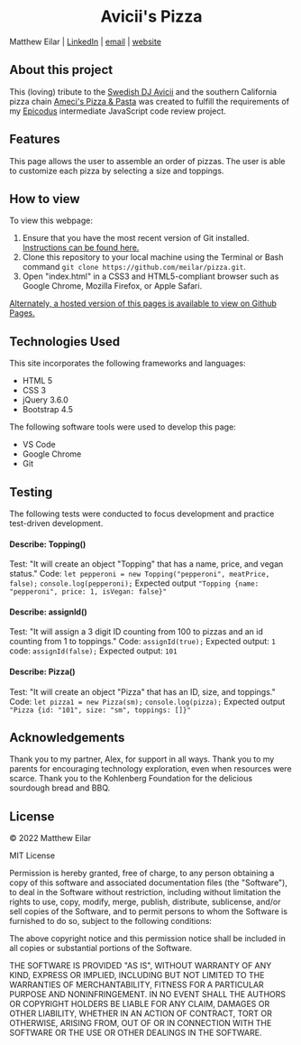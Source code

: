 <h1 align="center">Avicii's Pizza</h1>

Matthew Eilar | [LinkedIn](https://www.linkedin.com/in/eilar-503/) | [email](mailto:<meilar@gmail.com>) | [website](www.mattheweilar.com)

## About this project
 This (loving) tribute to the [Swedish DJ Avicii](https://en.wikipedia.org/wiki/Avicii) and the southern California pizza chain [Ameci's Pizza & Pasta](https://en.wikipedia.org/wiki/Avicii) was created to fulfill the requirements of my [Epicodus](www.epicodus.com) intermediate JavaScript code review project.

## Features
This page allows the user to assemble an order of pizzas. The user is able to customize each pizza by selecting a size and toppings. 

## How to view

To view this webpage:

1. Ensure that you have the most recent version of Git installed. [Instructions can be found here.](https://github.com/git-guides/install-git) 
1. Clone this repository to your local machine using the Terminal or Bash command `git clone https://github.com/meilar/pizza.git`.
2. Open "index.html" in a CSS3 and HTML5-compliant browser such as Google Chrome, Mozilla Firefox, or Apple Safari.

[Alternately, a hosted version of this pages is available to view on Github Pages.](https://meilar.github.io/pizza)

## Technologies Used

This site incorporates the following frameworks and languages:

- HTML 5
- CSS 3
- jQuery 3.6.0
- Bootstrap 4.5

The following software tools were used to develop this page:

- VS Code
- Google Chrome
- Git

## Testing
The following tests were conducted to focus development and practice test-driven development.

#### Describe: Topping()
Test: "It will create an object "Topping" that has a name, price, and vegan status."
Code: `let pepperoni = new Topping("pepperoni", meatPrice, false);`
`console.log(pepperoni);`
Expected output `"Topping {name: "pepperoni", price: 1, isVegan: false}"`

#### Describe: assignId()
Test: "It will assign a 3 digit ID counting from 100 to pizzas and an id counting from 1 to toppings."
Code: `assignId(true);`
Expected output: `1`
code: `assignId(false);`
Expected output: `101` 

#### Describe: Pizza()
Test: "It will create an object "Pizza" that has an ID, size, and toppings."
Code: `let pizza1 = new Pizza(sm);`
`console.log(pizza);`
Expected output `"Pizza {id: "101", size: "sm", toppings: []}"`

## Acknowledgements

Thank you to my partner, Alex, for support in all ways. Thank you to my parents for encouraging technology exploration, even when resources were scarce. Thank you to the Kohlenberg Foundation for the delicious sourdough bread and BBQ.

## License 

© 2022 Matthew Eilar

MIT License

Permission is hereby granted, free of charge, to any person obtaining a copy
of this software and associated documentation files (the "Software"), to deal
in the Software without restriction, including without limitation the rights
to use, copy, modify, merge, publish, distribute, sublicense, and/or sell
copies of the Software, and to permit persons to whom the Software is
furnished to do so, subject to the following conditions:

The above copyright notice and this permission notice shall be included in all
copies or substantial portions of the Software.

THE SOFTWARE IS PROVIDED "AS IS", WITHOUT WARRANTY OF ANY KIND, EXPRESS OR
IMPLIED, INCLUDING BUT NOT LIMITED TO THE WARRANTIES OF MERCHANTABILITY,
FITNESS FOR A PARTICULAR PURPOSE AND NONINFRINGEMENT. IN NO EVENT SHALL THE
AUTHORS OR COPYRIGHT HOLDERS BE LIABLE FOR ANY CLAIM, DAMAGES OR OTHER
LIABILITY, WHETHER IN AN ACTION OF CONTRACT, TORT OR OTHERWISE, ARISING FROM,
OUT OF OR IN CONNECTION WITH THE SOFTWARE OR THE USE OR OTHER DEALINGS IN THE
SOFTWARE.